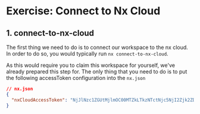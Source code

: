 # Exercise: Connect to Nx Cloud

## 1. connect-to-nx-cloud

The first thing we need to do is to connect our workspace to the nx cloud.
In order to do so, you would typically run `nx connect-to-nx-cloud`.

As this would require you to claim this workspace for yourself, we've already prepared this step for.
The only thing that you need to do is to put the following accessToken configuration into the `nx.json`

```json
// nx.json
{
  "nxCloudAccessToken": "NjJlNzc1ZGUtMjlmOC00MTZkLTkzNTctNjc5NjI2Zjk2ZDhlfHJlYWQtd3JpdGU="
}
```
